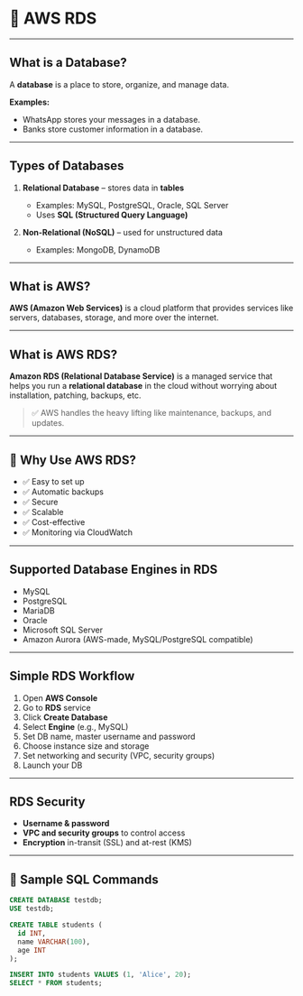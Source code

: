 # 📘 AWS RDS 

---

## What is a Database?

A **database** is a place to store, organize, and manage data.

**Examples:**
- WhatsApp stores your messages in a database.
- Banks store customer information in a database.

---

##  Types of Databases

1. **Relational Database** – stores data in **tables**
   - Examples: MySQL, PostgreSQL, Oracle, SQL Server
   - Uses **SQL (Structured Query Language)**

2. **Non-Relational (NoSQL)** – used for unstructured data  
   - Examples: MongoDB, DynamoDB

---

##  What is AWS?

**AWS (Amazon Web Services)** is a cloud platform that provides services like servers, databases, storage, and more over the internet.

---

##  What is AWS RDS?

**Amazon RDS (Relational Database Service)** is a managed service that helps you run a **relational database** in the cloud without worrying about installation, patching, backups, etc.

> ✅ AWS handles the heavy lifting like maintenance, backups, and updates.

---

## 🎯 Why Use AWS RDS?

- ✅ Easy to set up
- ✅ Automatic backups
- ✅ Secure
- ✅ Scalable
- ✅ Cost-effective
- ✅ Monitoring via CloudWatch

---

##  Supported Database Engines in RDS

- MySQL
- PostgreSQL
- MariaDB
- Oracle
- Microsoft SQL Server
- Amazon Aurora (AWS-made, MySQL/PostgreSQL compatible)

---

##  Simple RDS Workflow

1. Open **AWS Console**
2. Go to **RDS** service
3. Click **Create Database**
4. Select **Engine** (e.g., MySQL)
5. Set DB name, master username and password
6. Choose instance size and storage
7. Set networking and security (VPC, security groups)
8. Launch your DB

---

##  RDS Security

- **Username & password**
- **VPC and security groups** to control access
- **Encryption** in-transit (SSL) and at-rest (KMS)

---

## 🧪 Sample SQL Commands

```sql
CREATE DATABASE testdb;
USE testdb;

CREATE TABLE students (
  id INT,
  name VARCHAR(100),
  age INT
);

INSERT INTO students VALUES (1, 'Alice', 20);
SELECT * FROM students;

